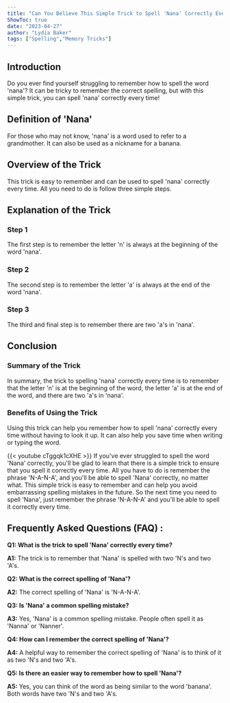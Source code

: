```yaml
---
title: "Can You Believe This Simple Trick to Spell 'Nana' Correctly Every Time!"
ShowToc: true 
date: "2023-04-27"
author: "Lydia Baker" 
tags: ["Spelling","Memory Tricks"]
---
```

## Introduction 
Do you ever find yourself struggling to remember how to spell the word 'nana'? It can be tricky to remember the correct spelling, but with this simple trick, you can spell 'nana' correctly every time! 

## Definition of 'Nana'
For those who may not know, 'nana' is a word used to refer to a grandmother. It can also be used as a nickname for a banana. 

## Overview of the Trick
This trick is easy to remember and can be used to spell 'nana' correctly every time. All you need to do is follow three simple steps. 

## Explanation of the Trick
### Step 1
The first step is to remember the letter 'n' is always at the beginning of the word 'nana'. 

### Step 2
The second step is to remember the letter 'a' is always at the end of the word 'nana'. 

### Step 3
The third and final step is to remember there are two 'a's in 'nana'. 

## Conclusion 
### Summary of the Trick
In summary, the trick to spelling 'nana' correctly every time is to remember that the letter 'n' is at the beginning of the word, the letter 'a' is at the end of the word, and there are two 'a's in 'nana'. 

### Benefits of Using the Trick
Using this trick can help you remember how to spell 'nana' correctly every time without having to look it up. It can also help you save time when writing or typing the word.

{{< youtube cTggqk1cXHE >}} 
If you've ever struggled to spell the word 'Nana' correctly, you'll be glad to learn that there is a simple trick to ensure that you spell it correctly every time. All you have to do is remember the phrase 'N-A-N-A', and you'll be able to spell 'Nana' correctly, no matter what. This simple trick is easy to remember and can help you avoid embarrassing spelling mistakes in the future. So the next time you need to spell 'Nana', just remember the phrase 'N-A-N-A' and you'll be able to spell it correctly every time.

## Frequently Asked Questions (FAQ) :
**Q1: What is the trick to spell 'Nana' correctly every time?**

**A1:** The trick is to remember that 'Nana' is spelled with two 'N's and two 'A's.

**Q2: What is the correct spelling of 'Nana'?**

**A2:** The correct spelling of 'Nana' is 'N-A-N-A'.

**Q3: Is 'Nana' a common spelling mistake?**

**A3:** Yes, 'Nana' is a common spelling mistake. People often spell it as 'Nanna' or 'Nanner'.

**Q4: How can I remember the correct spelling of 'Nana'?**

**A4:** A helpful way to remember the correct spelling of 'Nana' is to think of it as two 'N's and two 'A's.

**Q5: Is there an easier way to remember how to spell 'Nana'?**

**A5:** Yes, you can think of the word as being similar to the word 'banana'. Both words have two 'N's and two 'A's.





